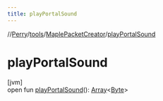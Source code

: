 ```yaml
---
title: playPortalSound
---
```

//[Perry](../../../index.html)/[tools](../index.html)/[MaplePacketCreator](index.html)/[playPortalSound](play-portal-sound.html)



# playPortalSound



[jvm]\
open fun [playPortalSound](play-portal-sound.html)(): [Array](https://kotlinlang.org/api/latest/jvm/stdlib/kotlin/-array/index.html)&lt;[Byte](https://kotlinlang.org/api/latest/jvm/stdlib/kotlin/-byte/index.html)&gt;




